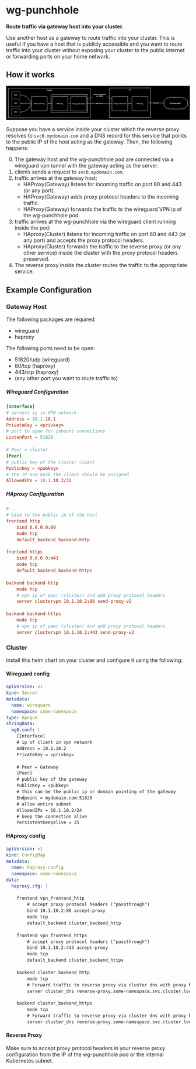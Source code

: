 # wg-punchhole

**Route traffic via gateway host into your cluster.**


Use another host as a gateway to route traffic into your cluster. This is useful
if you have a host that is publicly accessible and you want to route traffic
into your cluster without exposing your cluster to the public internet or
forwarding ports on your home network.

## How it works

![](https://raw.githubusercontent.com/channel-42/wg-punchhole/refs/heads/main/.resources/tldr.png)


Suppose you have a service inside your cluster which the reverse proxy resolves
to `svc0.mydomain.com` and a DNS record for this service that points to the
public IP of the host acting as the gateway. Then, the following happens:

0. The gateway host and the wg-punchhole pod are connected via a wireguard vpn tunnel with the gateway acting as the server.
1. clients sends a request to `svc0.mydomain.com`.
2. traffic arrives at the gateway host:
   - HAProxy(Gateway) listens for incoming traffic on port 80 and 443 (or any port).
   - HAProxy(Gateway) adds proxy protocol headers to the incoming traffic.
   - HAProxy(Gateway) forwards the traffic to the wireguard VPN ip of the wg-punchhole pod.
3. traffic arrives at the wg-punchhole via the wireguard client running inside the pod:
   - HAproxy(Cluster) listens for incoming traffic on port 80 and 443 (or any port) and accepts the proxy protocol headers.
   - HAproxy(Cluster) forwards the traffic to the reverse proxy (or any other service) inside the cluster with the proxy protocol headers preserved.
4. The reverse proxy inside the cluster routes the traffic to the appropriate service.


## Example Configuration

### Gateway Host
The following packages are required:
- wireguard
- haproxy

The following ports need to be open:
- 51820/udp (wireguard)
- 80/tcp (haproxy)
- 443/tcp (haproxy)
- (any other port you want to route traffic to)


##### Wireguard Configuration
```conf
[Interface]
# servers ip in VPN network
Address = 10.1.10.1
PrivateKey = <privkey>
# port to open for inbound connections
ListenPort = 51820

# Peer = cluster
[Peer]
# public key of the cluster client
PublicKey = <pubkey>
# the IP and mask the client should be assigned
AllowedIPs = 10.1.10.2/32
```
##### HAproxy Configuration
```conf
# ...
# bind to the public ip of the host
frontend http
    bind 0.0.0.0:80
    mode tcp
    default_backend backend-http

frontend https
    bind 0.0.0.0:443
    mode tcp
    default_backend backend-https

backend backend-http
    mode tcp
    # vpn ip of peer (cluster) and add proxy protocol headers
    server clustervpn 10.1.10.2:80 send-proxy-v2

backend backend-https
    mode tcp
    # vpn ip of peer (cluster) and add proxy protocol headers
    server clustervpn 10.1.10.2:443 send-proxy-v2
```

### Cluster
Install this helm chart on your cluster and configure it using the following:

#### Wireguard config
```yaml
apiVersion: v1
kind: Secret
metadata:
  name: wireguard
  namespace: some-namespace
type: Opaque
stringData:
  wg0.conf: |
    [Interface]
    # ip of client in vpn network
    Address = 10.1.10.2
    PrivateKey = <privkey>

    # Peer = Gateway
    [Peer]
    # public key of the gateway
    PublicKey = <pubkey>
    # this can be the public ip or domain pointing of the gateway
    Endpoint = mydomain.com:51820
    # allow entire subnet
    AllowedIPs = 10.1.10.2/24
    # keep the connection alive
    PersistentKeepalive = 25
```

#### HAproxy config
```yaml
apiVersion: v1
kind: ConfigMap
metadata:
  name: haproxy-config
  namespace: some-namespace
data:
  haproxy.cfg: |

    frontend vpn_frontend_http
        # accept proxy protocol headers ("passthrough")
        bind 10.1.10.2:80 accept-proxy
        mode tcp
        default_backend cluster_backend_http

    frontend vpn_frontend_https
        # accept proxy protocol headers ("passthrough")
        bind 10.1.10.2:443 accept-proxy
        mode tcp
        default_backend cluster_backend_https

    backend cluster_backend_http
        mode tcp
        # Forward traffic to reverse proxy via cluster dns with proxy headers
        server cluster_dns reverse-proxy.some-namespace.svc.cluster.local:80 send-proxy-v2

    backend cluster_backend_https
        mode tcp
        # Forward traffic to reverse proxy via cluster dns with proxy headers
        server cluster_dns reverse-proxy.some-namespace.svc.cluster.local:443 send-proxy-v2
```

#### Reverse Proxy
Make sure to accept proxy protocol headers in your reverse proxy configuration
from the IP of the wg-punchhole pod or the internal Kubernetes subnet.
